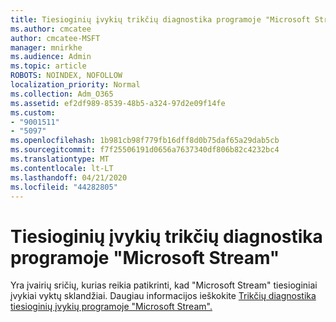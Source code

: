 ```yaml
---
title: Tiesioginių įvykių trikčių diagnostika programoje "Microsoft Stream"
ms.author: cmcatee
author: cmcatee-MSFT
manager: mnirkhe
ms.audience: Admin
ms.topic: article
ROBOTS: NOINDEX, NOFOLLOW
localization_priority: Normal
ms.collection: Adm_O365
ms.assetid: ef2df989-8539-48b5-a324-97d2e09f14fe
ms.custom:
- "9001511"
- "5097"
ms.openlocfilehash: 1b981cb98f779fb16dff8d0b75daf65a29dab5cb
ms.sourcegitcommit: f7f25506191d0656a7637340df806b82c4232bc4
ms.translationtype: MT
ms.contentlocale: lt-LT
ms.lasthandoff: 04/21/2020
ms.locfileid: "44282805"
---
```

# <a name="troubleshooting-live-events-in-microsoft-stream"></a>Tiesioginių įvykių trikčių diagnostika programoje "Microsoft Stream"

Yra įvairių sričių, kurias reikia patikrinti, kad "Microsoft Stream" tiesioginiai įvykiai vyktų sklandžiai. Daugiau informacijos ieškokite [Trikčių diagnostika tiesioginių įvykių programoje "Microsoft Stream".](https://docs.microsoft.com/stream/live-event-troubleshooting)

